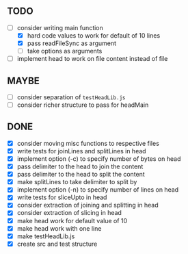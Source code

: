 ## TODO

- [ ] consider writing main function
  - [x] hard code values to work for default of 10 lines
  - [x] pass readFileSync as argument
  - [ ] take options as arguments
- [ ] implement head to work on file content instead of file

## MAYBE

- [ ] consider separation of `testHeadLib.js`
- [ ] consider richer structure to pass for headMain

## DONE

- [x] consider moving misc functions to respective files
- [x] write tests for joinLines and splitLines in head
- [x] implement option (-c) to specify number of bytes on head
- [x] pass delimiter to the head to join the content
- [x] pass delimiter to the head to split the content
- [x] make splitLines to take delimiter to split by
- [x] implement option (-n) to specify number of lines on head
- [x] write tests for sliceUpto in head
- [x] consider extraction of joining and splitting in head
- [x] consider extraction of slicing in head
- [x] make head work for default value of 10
- [x] make head work with one line
- [x] make testHeadLib.js
- [x] create src and test structure

